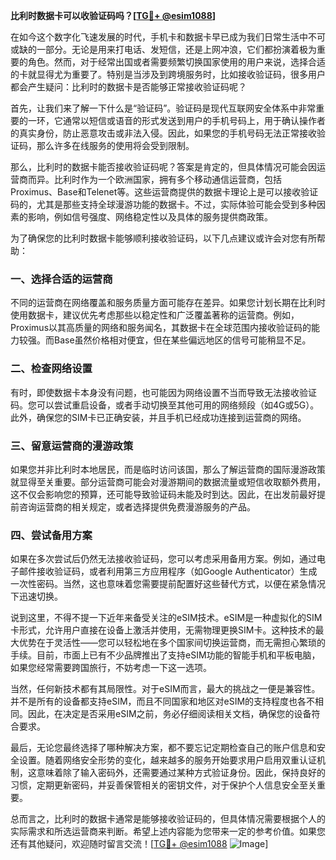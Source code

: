 **比利时数据卡可以收验证码吗？[[TG💪+ @esim1088](https://t.me/s/esim1088)]**

在如今这个数字化飞速发展的时代，手机卡和数据卡早已成为我们日常生活中不可或缺的一部分。无论是用来打电话、发短信，还是上网冲浪，它们都扮演着极为重要的角色。然而，对于经常出国或者需要频繁切换国家使用的用户来说，选择合适的卡就显得尤为重要了。特别是当涉及到跨境服务时，比如接收验证码，很多用户都会产生疑问：比利时的数据卡是否能够正常接收验证码呢？

首先，让我们来了解一下什么是“验证码”。验证码是现代互联网安全体系中非常重要的一环，它通常以短信或语音的形式发送到用户的手机号码上，用于确认操作者的真实身份，防止恶意攻击或非法入侵。因此，如果您的手机号码无法正常接收验证码，那么许多在线服务的使用将会受到限制。

那么，比利时的数据卡能否接收验证码呢？答案是肯定的，但具体情况可能会因运营商而异。比利时作为一个欧洲国家，拥有多个移动通信运营商，包括Proximus、Base和Telenet等。这些运营商提供的数据卡理论上是可以接收验证码的，尤其是那些支持全球漫游功能的数据卡。不过，实际体验可能会受到多种因素的影响，例如信号强度、网络稳定性以及具体的服务提供商政策。

为了确保您的比利时数据卡能够顺利接收验证码，以下几点建议或许会对您有所帮助：

### **一、选择合适的运营商**
不同的运营商在网络覆盖和服务质量方面可能存在差异。如果您计划长期在比利时使用数据卡，建议优先考虑那些以稳定性和广泛覆盖著称的运营商。例如，Proximus以其高质量的网络和服务闻名，其数据卡在全球范围内接收验证码的能力较强。而Base虽然价格相对便宜，但在某些偏远地区的信号可能稍显不足。

### **二、检查网络设置**
有时，即使数据卡本身没有问题，也可能因为网络设置不当而导致无法接收验证码。您可以尝试重启设备，或者手动切换至其他可用的网络频段（如4G或5G）。此外，确保您的SIM卡已正确安装，并且手机已经成功连接到运营商的网络。

### **三、留意运营商的漫游政策**
如果您并非比利时本地居民，而是临时访问该国，那么了解运营商的国际漫游政策就显得至关重要。部分运营商可能会对漫游期间的数据流量或短信收取额外费用，这不仅会影响您的预算，还可能导致验证码未能及时到达。因此，在出发前最好提前咨询运营商的相关规定，或者选择提供免费漫游服务的产品。

### **四、尝试备用方案**
如果在多次尝试后仍然无法接收验证码，您可以考虑采用备用方案。例如，通过电子邮件接收验证码，或者利用第三方应用程序（如Google Authenticator）生成一次性密码。当然，这也意味着您需要提前配置好这些替代方式，以便在紧急情况下迅速切换。

说到这里，不得不提一下近年来备受关注的eSIM技术。eSIM是一种虚拟化的SIM卡形式，允许用户直接在设备上激活并使用，无需物理更换SIM卡。这种技术的最大优势在于灵活性——您可以轻松地在多个国家间切换运营商，而无需担心繁琐的手续。目前，市面上已有不少品牌推出了支持eSIM功能的智能手机和平板电脑，如果您经常需要跨国旅行，不妨考虑一下这一选项。

当然，任何新技术都有其局限性。对于eSIM而言，最大的挑战之一便是兼容性。并不是所有的设备都支持eSIM，而且不同国家和地区对eSIM的支持程度也各不相同。因此，在决定是否采用eSIM之前，务必仔细阅读相关文档，确保您的设备符合要求。

最后，无论您最终选择了哪种解决方案，都不要忘记定期检查自己的账户信息和安全设置。随着网络安全形势的变化，越来越多的服务开始要求用户启用双重认证机制，这意味着除了输入密码外，还需要通过某种方式验证身份。因此，保持良好的习惯，定期更新密码，并妥善保管相关的密钥文件，对于保护个人信息安全至关重要。

总而言之，比利时的数据卡通常是能够接收验证码的，但具体情况需要根据个人的实际需求和所选运营商来判断。希望上述内容能为您带来一定的参考价值。如果您还有其他疑问，欢迎随时留言交流！[[TG💪+ @esim1088](https://t.me/s/esim1088) ![Image](https://i.postimg.cc/4NQfJmqS/Snipaste-2025-05-13-00-14-12.png)]
